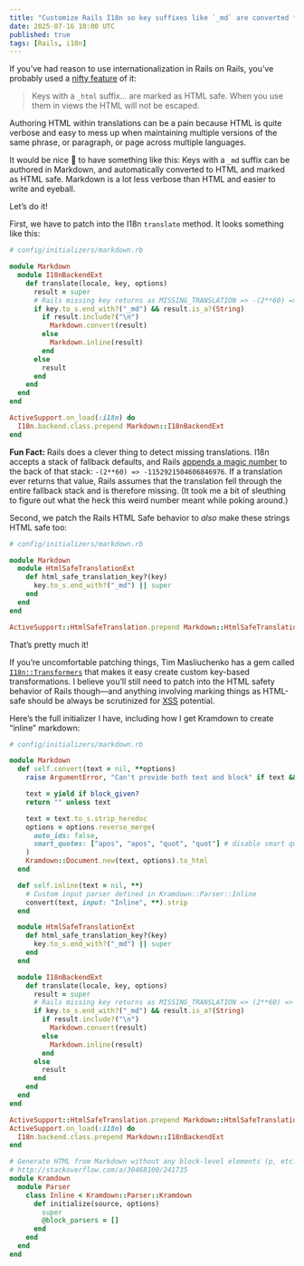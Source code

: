 ```yaml
---
title: "Customize Rails I18n so key suffixes like `_md` are converted from Markdown"
date: 2025-07-16 10:00 UTC
published: true
tags: [Rails, i18n]
---
```


If you’ve had reason to use internationalization in Rails on Rails, you’ve probably used a [nifty feature](https://guides.rubyonrails.org/i18n.html#using-safe-html-translations) of it:

> Keys with a `_html` suffix… are marked as HTML safe. When you use them in views the HTML will not be escaped.

Authoring HTML within translations can be a pain because HTML is quite verbose and easy to mess up when maintaining multiple versions of the same phrase, or paragraph, or page across multiple languages.

It would be nice 💅 to have something like this: Keys with a `_md` suffix can be authored in Markdown, and automatically converted to HTML and marked as HTML safe. Markdown is a lot less verbose than HTML and easier to write and eyeball.

Let’s do it! 

First, we have to patch into the I18n `translate` method. It looks something like this:

```ruby
# config/initializers/markdown.rb

module Markdown
  module I18nBackendExt
    def translate(locale, key, options)
      result = super
      # Rails missing key returns as MISSING_TRANSLATION => -(2**60) => -1152921504606846976
      if key.to_s.end_with?("_md") && result.is_a?(String)
        if result.include?("\n")
          Markdown.convert(result)
        else
          Markdown.inline(result)
        end
      else
        result
      end
    end
  end
end

ActiveSupport.on_load(:i18n) do
  I18n.backend.class.prepend Markdown::I18nBackendExt
end
```

**Fun Fact:** Rails does a clever thing to detect missing translations. I18n accepts a stack of fallback defaults, and Rails [appends a magic number](https://github.com/rails/rails/pull/45572) to the back of that stack: `-(2**60) => -1152921504606846976`. If a translation ever returns that value, Rails assumes that the translation fell through the entire fallback stack and is therefore missing. (It took me a bit of sleuthing to figure out what the heck this weird number meant while poking around.)

Second, we patch the Rails HTML Safe behavior to _also_ make these strings HTML safe too:

```ruby
# config/initializers/markdown.rb

module Markdown
  module HtmlSafeTranslationExt
    def html_safe_translation_key?(key)
      key.to_s.end_with?("_md") || super
    end
  end
end

ActiveSupport::HtmlSafeTranslation.prepend Markdown::HtmlSafeTranslationExt
```

That’s pretty much it!

If you’re uncomfortable patching things, Tim Masliuchenko has a gem called  [`I18n::Transformers`](https://github.com/timfjord/i18n-transformers) that makes it easy create custom key-based transformations. I believe you’ll still need to patch into the HTML safety behavior of Rails though—and anything involving marking things as HTML-safe should be always be scrutinized for [XSS](https://guides.rubyonrails.org/security.html#cross-site-scripting-xss) potential.

Here’s the full initializer I have, including how I get Kramdown to create “inline” markdown:

```ruby
# config/initializers/markdown.rb

module Markdown
  def self.convert(text = nil, **options)
    raise ArgumentError, "Can't provide both text and block" if text && block_given?

    text = yield if block_given?
    return "" unless text

    text = text.to_s.strip_heredoc
    options = options.reverse_merge(
      auto_ids: false,
      smart_quotes: ["apos", "apos", "quot", "quot"] # disable smart quotes
    )
    Kramdown::Document.new(text, options).to_html
  end

  def self.inline(text = nil, **)
    # Custom input parser defined in Kramdown::Parser::Inline
    convert(text, input: "Inline", **).strip
  end

  module HtmlSafeTranslationExt
    def html_safe_translation_key?(key)
      key.to_s.end_with?("_md") || super
    end
  end

  module I18nBackendExt
    def translate(locale, key, options)
      result = super
      # Rails missing key returns as MISSING_TRANSLATION => (2**60) => -1152921504606846976
      if key.to_s.end_with?("_md") && result.is_a?(String)
        if result.include?("\n")
          Markdown.convert(result)
        else
          Markdown.inline(result)
        end
      else
        result
      end
    end
  end
end

ActiveSupport::HtmlSafeTranslation.prepend Markdown::HtmlSafeTranslationExt
ActiveSupport.on_load(:i18n) do
  I18n.backend.class.prepend Markdown::I18nBackendExt
end

# Generate HTML from Markdown without any block-level elements (p, etc.)
# http://stackoverflow.com/a/30468100/241735
module Kramdown
  module Parser
    class Inline < Kramdown::Parser::Kramdown
      def initialize(source, options)
        super
        @block_parsers = []
      end
    end
  end
end
```
